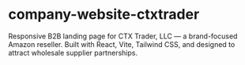 # company-website-ctxtrader
Responsive B2B landing page for CTX Trader, LLC — a brand-focused Amazon reseller. Built with React, Vite, Tailwind CSS, and designed to attract wholesale supplier partnerships.
